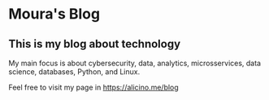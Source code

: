 # Moura's Blog

## This is my blog about technology
My main focus is about cybersecurity, data, analytics, microsservices, data science, databases, Python, and Linux.

Feel free to visit my page in https://alicino.me/blog

